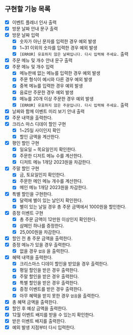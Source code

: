 ## 구현할 기능 목록

- [x] 이벤트 플레너 인사 출력
- [x] 방문 날짜 안내 문구 출력
- [x] 방문 날짜 입력
    - [x] 숫자가 아닌 문자를 입력한 경우 예외 발생
    - [x] 1~31 이외의 숫자를 입력한 경우 예외 발생
    - [x] `[ERROR] 유효하지 않은 날짜입니다. 다시 입력해 주세요.` 출력
- [x] 주문 메뉴 및 개수 안내 문구 출력
- [x] 주문 메뉴 및 개수 입력
    - [x] 메뉴판에 없는 메뉴를 입력한 경우 예외 발생
    - [x] 주문 형식이 예시와 다른 경우 예외 발생
    - [x] 중복 메뉴를 입력한 경우 예외 발생
    - [x] 음료만 주문한 경우 예외 발생
    - [x] 메뉴를 20개 이상 주문한 경우 예외 발생
    - [x] `[ERROR] 유효하지 않은 주문입니다. 다시 입력해 주세요.` 출력
- [x] 날짜와 함께 이벤트 미리 보기 안내 출력
- [x] 주문 내역을 출력한다.
- [x] 크리스 마스 디데이 할인 구현
    - [x] 1~25일 사이인지 확인
    - [x] 할인 금액을 계산한다.
- [x] 평인 할인 구현
    - [x] 일요일 ~ 목요일인지 확인한다.
    - [x] 주문한 디저트 메뉴 수를 계산한다.
    - [x] 디저트 메뉴 1개당 2023원을 차감한다.
- [x] 주말 할인 구현
    - [x] 금, 토요일인지 확인한다.
    - [x] 주문한 메인 메뉴 개수를 계산한다.
    - [x] 메인 메뉴 1개당 2023원을 차감한다.
- [x] 특별 할인을 구현한다.
    - [x] 달력에 별이 있는 날인지 확인한다.
    - [x] 별이 있는 날일 경우 총 주문 금액에서 1000원을 할인한다.
- [x] 증정 이벤트 구현
    - [x] 총 주문 금액이 12만원 이상인지 확인한다.
    - [x] 샴페인 하나를 증정한다.
    - [x] 25,000원을 차감한다.
- [x] 할인 전 총 주문 금액을 출력한다.
- [x] 증정 메뉴가 있을 경우 출력한다.
    - [x] 없을 경우 `없음` 을 출력한다.
- [x] 혜택 내역을 출력한다.
    - [x] 크리스마스 디데이 할인을 받았을 경우 출력한다.
    - [x] 평일 할인을 받은 경우 출력한다.
    - [x] 주말 할인을 받은 경우 출력한다.
    - [x] 특별 할인을 받은 경우 출력한다.
    - [x] 증정 이벤트를 받은 경우 출력한다.
    - [x] 아무 혜택을 받지 못한 경우 `없음`을 출력한다.
- [x] 총 혜택 금액을 출력한다.
- [x] 할인 후 예상 금액을 출력한다.
- [x] 12월 이벤트 배지를 받을 수 있는지 확인한다.
- [x] 받은 이벤트 배지를 출력한다.
- [x] 예외 발생 지점부터 다시 입력한다.